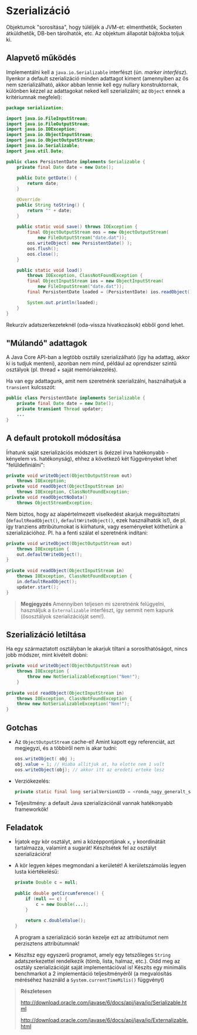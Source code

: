 # Szerializáció #

Objektumok "sorosítása", hogy túléljék a JVM-et: elmenthetők, Socketen
átküldhetők, DB-ben tárolhatók, etc. Az objektum állapotát bájtokba toljuk ki.

## Alapvető működés ##
Implementálni kell a `java.io.Serializable` interfészt (ún. *marker interfész*).
Ilyenkor a default szerializáció minden adattagot kiment (amennyiben az ős nem
szerializálható, akkor abban lennie kell egy nullary konstruktornak, különben
kézzel az adattagokat neked kell szerializálni; az `Object` ennek a kritériumnak
megfelel):

``` java
package serialization;

import java.io.FileInputStream;
import java.io.FileOutputStream;
import java.io.IOException;
import java.io.ObjectInputStream;
import java.io.ObjectOutputStream;
import java.io.Serializable;
import java.util.Date;

public class PersistentDate implements Serializable {
	private final Date date = new Date();
	
	public Date getDate() {
		return date;
	}

	@Override
	public String toString() {
		return "" + date;
	}
	
	public static void save() throws IOException {
		final ObjectOutputStream oos = new ObjectOutputStream(
			new FileOutputStream("date.dat"));
		oos.writeObject( new PersistentDate() );
		oos.flush();
		oos.close();
	}

	public static void load()
		throws IOException, ClassNotFoundException {
		final ObjectInputStream ios = new ObjectInputStream(
			new FileInputStream("date.dat"));
		final PersistentDate loaded = (PersistentDate) ios.readObject();

		System.out.println(loaded);
	}
}
```

Rekurzív adatszerkezeteknél (oda-vissza hivatkozások) ebből gond lehet.

## "Múlandó" adattagok ##
A Java Core API-ban a legtöbb osztály szerializálható (így ha adattag, akkor ki
is tudjuk menteni), azonban nem mind,  például az oprendszer szintű osztályok
(pl. thread + saját memóriakezelés).

Ha van egy adattagunk, amit nem szeretnénk szerializálni, használhatjuk a
`transient` kulcsszót:

``` java
public class PersistentDate implements Serializable {
	private final Date date = new Date();
	private transient Thread updater;
	...
}
```

## A default protokoll módosítása ##
Írhatunk saját szerializációs módszert is (kézzel írva hatékonyabb - kényelem
vs. hatékonyság), ehhez a következő két függvényeket lehet "felüldefiniálni":

``` java
private void writeObject(ObjectOutputStream out)
	throws IOException;
private void readObject(ObjectInputStream in)
	throws IOException, ClassNotFoundException;
private void readObjectNoData()
	throws ObjectStreamException;
```

Nem biztos, hogy az alapértelmezett viselkedést akarjuk megváltoztatni
(`defaultReadObject()`, `defaultWriteObject()`, ezek használhatók is!),
de pl. így tranziens attribútumokat is kiírhatunk, vagy eseményeket köthetünk
a szerializációhoz. Pl. ha a fenti szálat el szeretnénk indítani:

``` java
private void writeObject(ObjectOutputStream out)
	throws IOException {
	out.defaultWriteObject();
}
	
private void readObject(ObjectInputStream in)
	throws IOException, ClassNotFoundException {
	in.defaultReadObject();
	updater.start();
}
```

> **Megjegyzés** Amennyiben teljesen mi szeretnénk felügyelni, használjuk a
`Externalizable` interfészt, így semmit nem kapunk (ősosztályok szerializációját
sem!).

## Szerializáció letiltása ##
Ha egy származtatott osztályban le akarjuk tiltani a sorosíthatóságot, nincs
jobb módszer, mint kivételt dobni:

``` java
private void writeObject(ObjectOutputStream out)
	throws IOException {
		throw new NotSerializableException("Nem!");
	}
	
private void readObject(ObjectInputStream in)
	throws IOException, ClassNotFoundException {
	throw new NotSerializableException("Nem!");
}
```

## Gotchas ##
* Az `ObjectOutputStream` cache-el! Amint kapott egy referenciát, azt megjegyzi,
és a többiről nem is akar tudni:

	``` java
	oos.writeObject( obj );
	obj.value = 1; // Hiaba allitjuk at, ha elotte nem 1 volt
	oos.writeObject(obj); // akkor itt az eredeti erteke lesz
	```

* Verziókezelés:

	``` java
	private static final long serialVersionUID = <ronda_nagy_generalt_szam>L;
	```
	
* Teljesítmény: a default Java szerializációnál vannak hatékonyabb frameworkök!

## Feladatok ##
* Írjatok egy kör osztályt, ami a középpontjának `x`, `y` koordinátáit
  tartalmazza, valamint a sugarát! Készítsétek fel az osztályt szerializációra!
* A kör legyen képes megmondani a kerületét! A kerületszámolás legyen lusta
  kiértékelésű:

	``` java
	private Double c = null;
			
	public double getCircumference() {
		if (null == c) {
			c = new Double(...);
		}
			    
		return c.doubleValue();
	}
	```

  A program a szerializáció során kezelje ezt az attribútumot nem perzisztens
  attribútumnak!

* Készítsz egy egyszerű programot, amely egy tetszőleges `String`
  adatszerkezettel rendelkezik (tömb, lista, halmaz, etc.). Oldd meg az osztály
  szerializációját saját implementációval is! Készíts egy minimális benchmarkot
  a 2 implementáció teljesítményéről (a megvalósítás méréséhez használd a
  `System.currentTimeMilis()` függvényt)

> **Részletesen**
>
> <http://download.oracle.com/javase/6/docs/api/java/io/Serializable.html>
>
> <http://download.oracle.com/javase/6/docs/api/java/io/Externalizable.html>
